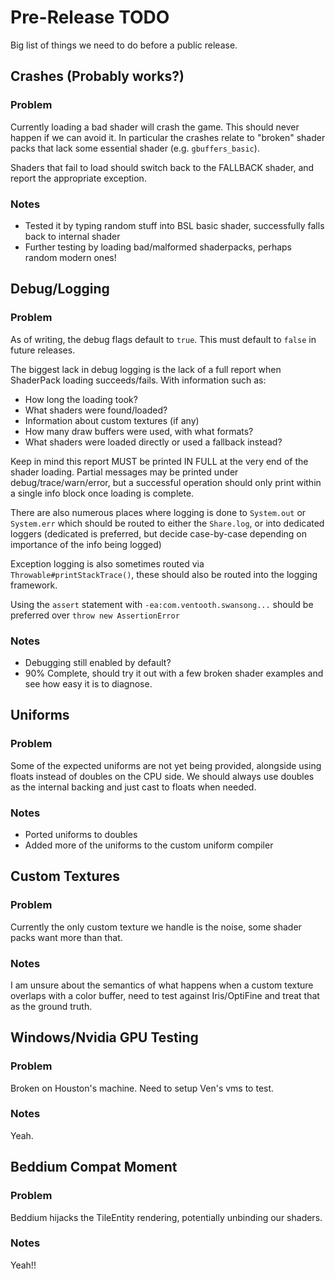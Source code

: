# Pre-Release TODO

Big list of things we need to do before a public release.

## Crashes (Probably works?)

### Problem

Currently loading a bad shader will crash the game. This should never happen if we can avoid it. In particular the crashes relate to "broken" shader packs that lack some essential shader (e.g. `gbuffers_basic`).

Shaders that fail to load should switch back to the FALLBACK shader, and report the appropriate exception.

### Notes

- Tested it by typing random stuff into BSL basic shader, successfully falls back to internal shader
- Further testing by loading bad/malformed shaderpacks, perhaps random modern ones!

## Debug/Logging

### Problem

As of writing, the debug flags default to `true`. This must default to `false` in future releases.

The biggest lack in debug logging is the lack of a full report when ShaderPack loading succeeds/fails. With information such as:

- How long the loading took?
- What shaders were found/loaded?
- Information about custom textures (if any)
- How many draw buffers were used, with what formats?
- What shaders were loaded directly or used a fallback instead?

Keep in mind this report MUST be printed IN FULL at the very end of the shader loading. Partial messages may be printed under debug/trace/warn/error, but a successful operation should only print within a single info block once loading is complete.

There are also numerous places where logging is done to `System.out` or `System.err` which should be routed to either the `Share.log`, or into dedicated loggers (dedicated is preferred, but decide case-by-case depending on importance of the info being logged)

Exception logging is also sometimes routed via `Throwable#printStackTrace()`, these should also be routed into the logging framework.

Using the `assert` statement with `-ea:com.ventooth.swansong...` should be preferred over `throw new AssertionError`

### Notes

- Debugging still enabled by default?
- 90% Complete, should try it out with a few broken shader examples and see how easy it is to diagnose.

## Uniforms

### Problem

Some of the expected uniforms are not yet being provided, alongside using floats instead of doubles on the CPU side.
We should always use doubles as the internal backing and just cast to floats when needed.

### Notes

- Ported uniforms to doubles
- Added more of the uniforms to the custom uniform compiler

## Custom Textures

### Problem

Currently the only custom texture we handle is the noise, some shader packs want more than that.

### Notes

I am unsure about the semantics of what happens when a custom texture overlaps with a color buffer, need to test
against Iris/OptiFine and treat that as the ground truth.

## Windows/Nvidia GPU Testing

### Problem

Broken on Houston's machine. Need to setup Ven's vms to test.

### Notes

Yeah.

## Beddium Compat Moment

### Problem

Beddium hijacks the TileEntity rendering, potentially unbinding our shaders.

### Notes

Yeah!!